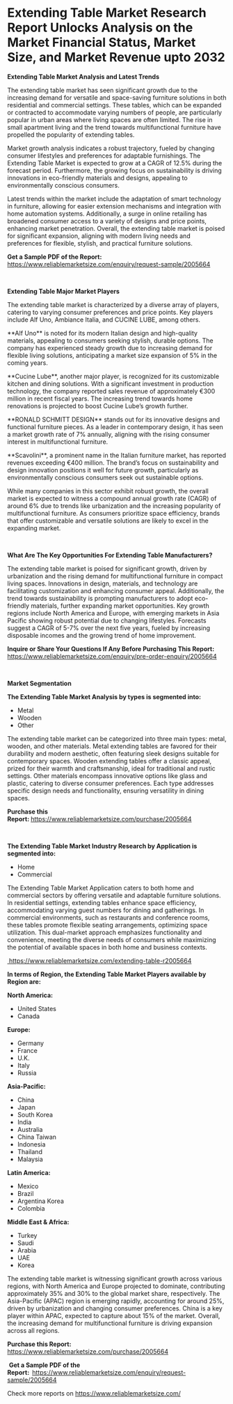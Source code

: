 <p><h1>Extending Table Market Research Report Unlocks Analysis on the Market Financial Status, Market Size, and Market Revenue upto 2032</h1></p><p><strong>Extending Table Market Analysis and Latest Trends</strong></p>
<p><p>The extending table market has seen significant growth due to the increasing demand for versatile and space-saving furniture solutions in both residential and commercial settings. These tables, which can be expanded or contracted to accommodate varying numbers of people, are particularly popular in urban areas where living spaces are often limited. The rise in small apartment living and the trend towards multifunctional furniture have propelled the popularity of extending tables.</p><p>Market growth analysis indicates a robust trajectory, fueled by changing consumer lifestyles and preferences for adaptable furnishings. The Extending Table Market is expected to grow at a CAGR of 12.5% during the forecast period. Furthermore, the growing focus on sustainability is driving innovations in eco-friendly materials and designs, appealing to environmentally conscious consumers.</p><p>Latest trends within the market include the adaptation of smart technology in furniture, allowing for easier extension mechanisms and integration with home automation systems. Additionally, a surge in online retailing has broadened consumer access to a variety of designs and price points, enhancing market penetration. Overall, the extending table market is poised for significant expansion, aligning with modern living needs and preferences for flexible, stylish, and practical furniture solutions.</p></p>
<p><strong>Get a Sample PDF of the Report:&nbsp;</strong> <a href="https://www.reliablemarketsize.com/enquiry/request-sample/2005664?utm_campaign=2450&utm_medium=2&utm_source=Github&utm_content=ia&utm_term=05042025&utm_id=extending-table">https://www.reliablemarketsize.com/enquiry/request-sample/2005664</a></p>
<p>&nbsp;</p>
<p><strong>Extending Table Major Market Players</strong></p>
<p><p>The extending table market is characterized by a diverse array of players, catering to varying consumer preferences and price points. Key players include Alf Uno, Ambiance Italia, and CUCINE LUBE, among others.</p><p>**Alf Uno** is noted for its modern Italian design and high-quality materials, appealing to consumers seeking stylish, durable options. The company has experienced steady growth due to increasing demand for flexible living solutions, anticipating a market size expansion of 5% in the coming years.</p><p>**Cucine Lube**, another major player, is recognized for its customizable kitchen and dining solutions. With a significant investment in production technology, the company reported sales revenue of approximately €300 million in recent fiscal years. The increasing trend towards home renovations is projected to boost Cucine Lube’s growth further.</p><p>**RONALD SCHMITT DESIGN** stands out for its innovative designs and functional furniture pieces. As a leader in contemporary design, it has seen a market growth rate of 7% annually, aligning with the rising consumer interest in multifunctional furniture.</p><p>**Scavolini**, a prominent name in the Italian furniture market, has reported revenues exceeding €400 million. The brand’s focus on sustainability and design innovation positions it well for future growth, particularly as environmentally conscious consumers seek out sustainable options.</p><p>While many companies in this sector exhibit robust growth, the overall market is expected to witness a compound annual growth rate (CAGR) of around 6% due to trends like urbanization and the increasing popularity of multifunctional furniture. As consumers prioritize space efficiency, brands that offer customizable and versatile solutions are likely to excel in the expanding market.</p></p>
<p>&nbsp;</p>
<p><strong>What Are The Key Opportunities For Extending Table Manufacturers?</strong></p>
<p><p>The extending table market is poised for significant growth, driven by urbanization and the rising demand for multifunctional furniture in compact living spaces. Innovations in design, materials, and technology are facilitating customization and enhancing consumer appeal. Additionally, the trend towards sustainability is prompting manufacturers to adopt eco-friendly materials, further expanding market opportunities. Key growth regions include North America and Europe, with emerging markets in Asia Pacific showing robust potential due to changing lifestyles. Forecasts suggest a CAGR of 5-7% over the next five years, fueled by increasing disposable incomes and the growing trend of home improvement.</p></p>
<p><strong>Inquire or Share Your Questions If Any Before Purchasing This Report:</strong> <a href="https://www.reliablemarketsize.com/enquiry/pre-order-enquiry/2005664?utm_campaign=2450&utm_medium=2&utm_source=Github&utm_content=ia&utm_term=05042025&utm_id=extending-table">https://www.reliablemarketsize.com/enquiry/pre-order-enquiry/2005664</a></p>
<p>&nbsp;</p>
<p><strong>Market Segmentation</strong></p>
<p><strong>The Extending Table Market Analysis by types is segmented into:</strong></p>
<p><ul><li>Metal</li><li>Wooden</li><li>Other</li></ul></p>
<p><p>The extending table market can be categorized into three main types: metal, wooden, and other materials. Metal extending tables are favored for their durability and modern aesthetic, often featuring sleek designs suitable for contemporary spaces. Wooden extending tables offer a classic appeal, prized for their warmth and craftsmanship, ideal for traditional and rustic settings. Other materials encompass innovative options like glass and plastic, catering to diverse consumer preferences. Each type addresses specific design needs and functionality, ensuring versatility in dining spaces.</p></p>
<p><strong>Purchase this Report:&nbsp;</strong><a href="https://www.reliablemarketsize.com/purchase/2005664?utm_campaign=2450&utm_medium=2&utm_source=Github&utm_content=ia&utm_term=05042025&utm_id=extending-table">https://www.reliablemarketsize.com/purchase/2005664</a></p>
<p>&nbsp;</p>
<p><strong>The Extending Table Market Industry Research by Application is segmented into:</strong></p>
<p><ul><li>Home</li><li>Commercial</li></ul></p>
<p><p>The Extending Table Market Application caters to both home and commercial sectors by offering versatile and adaptable furniture solutions. In residential settings, extending tables enhance space efficiency, accommodating varying guest numbers for dining and gatherings. In commercial environments, such as restaurants and conference rooms, these tables promote flexible seating arrangements, optimizing space utilization. This dual-market approach emphasizes functionality and convenience, meeting the diverse needs of consumers while maximizing the potential of available spaces in both home and business contexts.</p></p>
<p><a href="https://www.reliablemarketsize.com/extending-table-r2005664?utm_campaign=2450&utm_medium=2&utm_source=Github&utm_content=ia&utm_term=05042025&utm_id=extending-table">&nbsp;https://www.reliablemarketsize.com/extending-table-r2005664</a></p>
<p><strong>In terms of Region, the Extending Table Market Players available by Region are:</strong></p>
<p>
    <p> <strong> North America: </strong>
        <ul>
            <li>United States</li>
            <li>Canada</li>
        </ul>
        </p> 
    <p> <strong> Europe: </strong>
        <ul>
            <li>Germany</li>
            <li>France</li>
            <li>U.K.</li>
            <li>Italy</li>
            <li>Russia</li>
        </ul>
        </p> 
    <p> <strong> Asia-Pacific: </strong>
        <ul>
            <li>China</li>
            <li>Japan</li>
            <li>South Korea</li>
            <li>India</li>
            <li>Australia</li>
            <li>China Taiwan</li>
            <li>Indonesia</li>
            <li>Thailand</li>
            <li>Malaysia</li>
        </ul>
        </p> 
    <p> <strong> Latin America: </strong>
        <ul>
            <li>Mexico</li>
            <li>Brazil</li>
            <li>Argentina Korea</li>
            <li>Colombia</li>
        </ul>
        </p> 
    <p> <strong> Middle East & Africa: </strong>
        <ul>
            <li>Turkey</li>
            <li>Saudi</li>
            <li>Arabia</li>
            <li>UAE</li>
            <li>Korea</li>
        </ul>
    </p>
    </p>
<p><p>The extending table market is witnessing significant growth across various regions, with North America and Europe projected to dominate, contributing approximately 35% and 30% to the global market share, respectively. The Asia-Pacific (APAC) region is emerging rapidly, accounting for around 25%, driven by urbanization and changing consumer preferences. China is a key player within APAC, expected to capture about 15% of the market. Overall, the increasing demand for multifunctional furniture is driving expansion across all regions.</p></p>
<p><strong>Purchase this Report: </strong><a href="https://www.reliablemarketsize.com/purchase/2005664?utm_campaign=2450&utm_medium=2&utm_source=Github&utm_content=ia&utm_term=05042025&utm_id=extending-table">https://www.reliablemarketsize.com/purchase/2005664</a></p>
<p>&nbsp;<strong>Get a Sample PDF of the Report:&nbsp;&nbsp;</strong><a href="https://www.reliablemarketsize.com/enquiry/request-sample/2005664?utm_campaign=2450&utm_medium=2&utm_source=Github&utm_content=ia&utm_term=05042025&utm_id=extending-table">https://www.reliablemarketsize.com/enquiry/request-sample/2005664</a></p>
<p><strong></strong></p>
<p>Check more reports on <a href="https://www.reliablemarketsize.com/?utm_campaign=2450&utm_medium=2&utm_source=Github&utm_content=ia&utm_term=05042025&utm_id=extending-table">https://www.reliablemarketsize.com/</a></p>